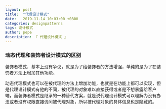 ```yaml
---
layout: post
title:  "代理设计模式"
date:   2019-11-14 10:03:00 +0800
categories: designpatterns
tags: 设计模式
author: pepe
description: 『 代理设计模式 』
---
```


### **动态代理和装饰者设计模式的区别**

装饰者模式，基本上没有争议，就是为了给装饰者的方法增强，单纯的是为了在装饰者方法上增加其他功能。

动态代理模式也可以在被代理的方法上增加功能，也就是在功能上都可以实现，但是代理设计模式有他的不同，被代理的对象难以直接获得或者是不想暴露给客户端，而装饰者模式是继承的一种替代方案，就是说代理设计模式可以理解为没有办法或者没有权限直接访问被代理对象，所以被代理对象的具体信息也是隐藏的。
































